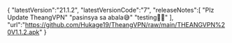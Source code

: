 {
"latestVersion":"21.1.2",
"latestVersionCode":"7",
"releaseNotes":[
"Plz Update TheangVPN"
"pasinsya sa abala😅"
"testing🤣🤣"
],
"url":"https://github.com/Hukage19/TheangVPN/raw/main/THEANGVPN%20V1.1.2.apk"
}
